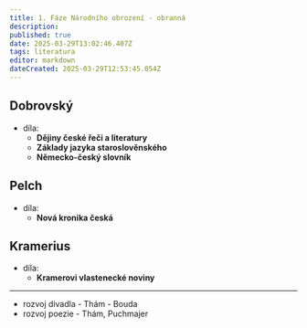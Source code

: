 ```yaml
---
title: 1. Fáze Národního obrození - obranná
description: 
published: true
date: 2025-03-29T13:02:46.407Z
tags: literatura
editor: markdown
dateCreated: 2025-03-29T12:53:45.054Z
---
```


## Dobrovský
- díla:
	- **Dějiny české řeči a literatury**
	- **Základy jazyka staroslověnského**
	- **Německo-český slovník**

## Pelch
- díla:
	- **Nová kronika česká**

## Kramerius
- díla:
	- **Kramerovi vlastenecké noviny**

---

- rozvoj divadla - Thám - Bouda
- rozvoj poezie - Thám, Puchmajer